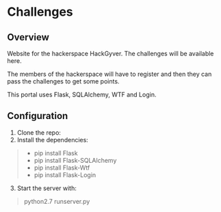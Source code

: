Challenges
==========

Overview
--------

Website for the hackerspace HackGyver. The challenges will be available here.

The members of the hackerspace will have to register and then they can pass the
challenges to get some points.

This portal uses Flask, SQLAlchemy, WTF and Login.

Configuration
------------

1. Clone the repo:
2. Install the dependencies:
> * pip install Flask
> * pip install Flask-SQLAlchemy
> * pip install Flask-Wtf
> * pip install Flask-Login
3. Start the server with:
> python2.7 runserver.py
